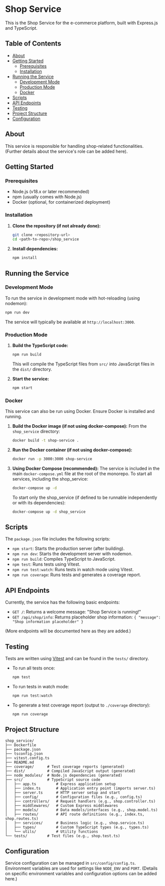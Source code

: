 # Shop Service

This is the Shop Service for the e-commerce platform, built with Express.js and TypeScript.

## Table of Contents

- [About](#about)
- [Getting Started](#getting-started)
  - [Prerequisites](#prerequisites)
  - [Installation](#installation)
- [Running the Service](#running-the-service)
  - [Development Mode](#development-mode)
  - [Production Mode](#production-mode)
  - [Docker](#docker)
- [Scripts](#scripts)
- [API Endpoints](#api-endpoints)
- [Testing](#testing)
- [Project Structure](#project-structure)
- [Configuration](#configuration)

## About

This service is responsible for handling shop-related functionalities.
(Further details about the service's role can be added here).

## Getting Started

### Prerequisites

- Node.js (v18.x or later recommended)
- npm (usually comes with Node.js)
- Docker (optional, for containerized deployment)

### Installation

1.  **Clone the repository (if not already done):**
    ```bash
    git clone <repository-url>
    cd <path-to-repo>/shop_service
    ```

2.  **Install dependencies:**
    ```bash
    npm install
    ```

## Running the Service

### Development Mode

To run the service in development mode with hot-reloading (using nodemon):

```bash
npm run dev
```

The service will typically be available at `http://localhost:3000`.

### Production Mode

1.  **Build the TypeScript code:**
    ```bash
    npm run build
    ```
    This will compile the TypeScript files from `src/` into JavaScript files in the `dist/` directory.

2.  **Start the service:**
    ```bash
    npm start
    ```

### Docker

This service can also be run using Docker. Ensure Docker is installed and running.

1.  **Build the Docker image (if not using docker-compose):**
    From the `shop_service` directory:
    ```bash
    docker build -t shop-service .
    ```

2.  **Run the Docker container (if not using docker-compose):**
    ```bash
    docker run -p 3000:3000 shop-service
    ```

3.  **Using Docker Compose (recommended):**
    The service is included in the main `docker-compose.yml` file at the root of the monorepo.
    To start all services, including the shop_service:
    ```bash
    docker-compose up -d
    ```
    To start only the shop_service (if defined to be runnable independently or with its dependencies):
    ```bash
    docker-compose up -d shop_service
    ```

## Scripts

The `package.json` file includes the following scripts:

-   `npm start`: Starts the production server (after building).
-   `npm run dev`: Starts the development server with nodemon.
-   `npm run build`: Compiles TypeScript to JavaScript.
-   `npm test`: Runs tests using Vitest.
-   `npm run test:watch`: Runs tests in watch mode using Vitest.
-   `npm run coverage`: Runs tests and generates a coverage report.

## API Endpoints

Currently, the service has the following basic endpoints:

-   `GET /`: Returns a welcome message: "Shop Service is running!"
-   `GET /api/shop/info`: Returns placeholder shop information: `{ "message": "Shop information placeholder" }`

(More endpoints will be documented here as they are added.)

## Testing

Tests are written using [Vitest](https://vitest.dev/) and can be found in the `tests/` directory.

-   To run all tests once:
    ```bash
    npm test
    ```
-   To run tests in watch mode:
    ```bash
    npm run test:watch
    ```
-   To generate a test coverage report (output to `./coverage` directory):
    ```bash
    npm run coverage
    ```

## Project Structure

```
shop_service/
├── Dockerfile
├── package.json
├── tsconfig.json
├── vitest.config.ts
├── README.md
├── coverage/      # Test coverage reports (generated)
├── dist/          # Compiled JavaScript output (generated)
├── node_modules/  # Node.js dependencies (generated)
├── src/           # TypeScript source code
│   ├── app.ts         # Express application setup
│   ├── index.ts       # Application entry point (imports server.ts)
│   ├── server.ts      # HTTP server setup and start
│   ├── config/        # Configuration files (e.g., config.ts)
│   ├── controllers/   # Request handlers (e.g., shop.controller.ts)
│   ├── middlewares/   # Custom Express middlewares
│   ├── models/        # Data models/interfaces (e.g., shop.model.ts)
│   ├── routes/        # API route definitions (e.g., index.ts, shop.routes.ts)
│   ├── services/      # Business logic (e.g., shop.service.ts)
│   ├── types/         # Custom TypeScript types (e.g., types.ts)
│   └── utils/         # Utility functions
└── tests/         # Test files (e.g., shop.test.ts)
```

## Configuration

Service configuration can be managed in `src/config/config.ts`. Environment variables are used for settings like `NODE_ENV` and `PORT`.
(Details on specific environment variables and configuration options can be added here.)
